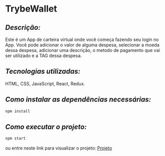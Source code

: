 # TrybeWallet

## _Descrição:_
  Este é um App de carteira virtual onde você começa fazendo seu login no App.
  Você pode adicionar o valor de alguma despesa, selecionar a moeda dessa despesa,
  adicionar uma descrição, o metodo de pagamento que vai ser utilizado e a TAG dessa despesa.

## _Tecnologias utilizadas:_
  HTML, CSS, JavaScript, React, Redux.

## _Como instalar as dependências necessárias:_
```sh
npm install
```

## _Como executar o projeto:_
```sh
npm start
```
ou entre neste link para visualizar o projeto: <a href=“https://trybe-wallet-hkv3bklvv-lucky-ta.vercel.app/“>Projeto</a>
